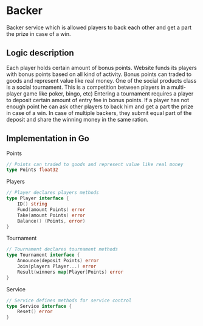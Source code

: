 # Backer

Backer service which is allowed players to back each other and get a part the prize in case of a win.

## Logic description

Each player holds certain amount of bonus points. Website funds its players with bonus points based on all kind of activity. Bonus points can traded to goods and represent value like real money.
One of the social products class is a social tournament. This is a competition between players in a multi-player game like poker, bingo, etc)
Entering a tournament requires a player to deposit certain amount of entry fee in bonus points. If a player has not enough point he can ask other players to back him and get a part the prize in case of a win.
In case of multiple backers, they submit equal part of the deposit and share the winning money in the same ration.

## Implementation in Go

Points

```go
// Points can traded to goods and represent value like real money
type Points float32
```

Players

```go
// Player declares players methods
type Player interface {
    ID() string
    Fund(amount Points) error
    Take(amount Points) error
    Balance() (Points, error)
}
```

Tournament

```go
// Tournament declares tournament methods
type Tournament interface {
    Announce(deposit Points) error
    Join(players Player...) error
    Result(winners map[Player]Points) error
}
```

Service

```go
// Service defines methods for service control
type Service interface {
    Reset() error
}
```
